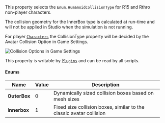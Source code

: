 This property selects the `Enum.HumanoidCollisionType` for R15 and Rthro
non-player characters.

The collision geometry for the InnerBox type is calculated at run-time and
will not be applied in Studio when the simulation is not running.

For player [`Characters`](https://create.roblox.com/docs/reference/engine/classes/Player#Character) the CollisionType property
will be decided by the Avatar Collision Option in Game Settings.

![Collision Options in Game Settings](https://prod.docsiteassets.roblox.com/assets/legacy/HumanoidCollisionType.jpg)

This property is writable by [`Plugins`](https://create.roblox.com/docs/reference/engine/classes/Plugin) and can be read by all
scripts.
#### Enums
| Name | Value | Description |
| - | - | - |
| **OuterBox** | 0 | Dynamically sized collision boxes based on mesh sizes |
| **Innerbox** | 1 | Fixed size collision boxes, similar to the classic avatar collision |